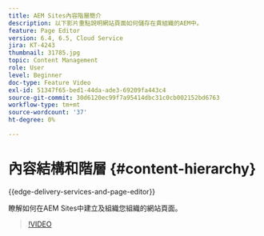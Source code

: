 ```yaml
---
title: AEM Sites內容階層簡介
description: 以下影片重點說明網站頁面如何儲存在貴組織的AEM中。
feature: Page Editor
version: 6.4, 6.5, Cloud Service
jira: KT-4243
thumbnail: 31785.jpg
topic: Content Management
role: User
level: Beginner
doc-type: Feature Video
exl-id: 51347f65-bed1-44da-ade3-69209fa443c4
source-git-commit: 30d6120ec99f7a95414dbc31c0cb002152bd6763
workflow-type: tm+mt
source-wordcount: '37'
ht-degree: 0%

---
```


# 內容結構和階層 {#content-hierarchy}

{{edge-delivery-services-and-page-editor}}

瞭解如何在AEM Sites中建立及組織您組織的網站頁面。

>[!VIDEO](https://video.tv.adobe.com/v/31785?quality=12&learn=on)
